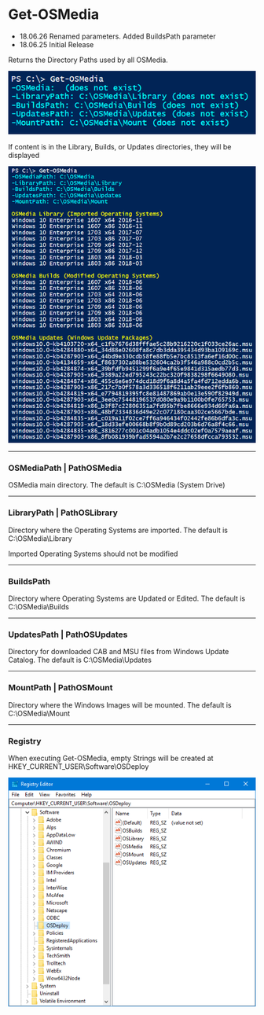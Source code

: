 # Get-OSMedia

* 18.06.26 Renamed parameters.  Added BuildsPath parameter
* 18.06.25 Initial Release

Returns the Directory Paths used by all OSMedia.

![](/assets/2018-06-26_1-58-01.png)

If content is in the Library, Builds, or Updates directories, they will be displayed

![](/assets/2018-06-26_2-07-32.png)

---

### OSMediaPath \| PathOSMedia

OSMedia main directory.  The default is C:\OSMedia \(System Drive\)

---

### LibraryPath \| PathOSLibrary

Directory where the Operating Systems are imported.  The default is C:\OSMedia\Library

Imported Operating Systems should not be modified

---

### BuildsPath

Directory where Operating Systems are Updated or Edited.  The default is C:\OSMedia\Builds

---

### UpdatesPath \| PathOSUpdates

Directory for downloaded CAB and MSU files from Windows Update Catalog.  The default is C:\OSMedia\Updates

---

### MountPath \| PathOSMount

Directory where the Windows Images will be mounted.  The default is C:\OSMedia\Mount

---

### Registry

When executing Get-OSMedia, empty Strings will be created at HKEY\_CURRENT\_USER\Software\OSDeploy

![](/assets/2018-06-26_2-12-46.png)

